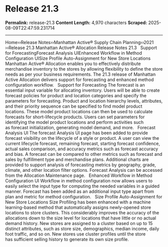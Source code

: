 # Release 21.3

**Permalink:** release-21.3
**Content Length:** 4,970 characters
**Scraped:** 2025-08-09T22:47:59.231714

---

Home&rsaquo;&rsaquo;Release Notes&rsaquo;&rsaquo;Manhattan Active® Supply Chain Planning&rsaquo;&rsaquo;2021 ››Release 21.3 Manhattan Active&reg; Allocation Release Notes 21.3 &nbsp; Support for ForecastingForecast Analysis UIEnhanced Workflow in Method Configuration UISize Profile Auto-Assignment for New Store Locations Manhattan Active&reg; Allocation enables you to effectively distribute merchandise inventory to the stores by allowing&nbsp;flexibility to define the store needs as per your&nbsp;business requirements. The 21.3&nbsp;release of Manhattan Active Allocation delivers support for forecasting and enhanced method configuration workflow. &nbsp; Support for Forecasting The forecast is an essential input variable for allocating inventory. Users will be able to create forecast policies for product and location categories and specify the parameters for forecasting. Product and location hierarchy levels, attributes, and their priority sequence can be specified to find model product locations. These model product locations can then be used to calculate forecasts for short-lifecycle products. Users can set parameters for identifying the model product locations and perform&nbsp;activities&nbsp;such as&nbsp;forecast initialization, generating model demand, and more. &nbsp; Forecast Analysis UI The forecast Analysis UI page has been added to provide forecast visibility on&nbsp;the lifecycle of a style or product. A user can view the current lifecycle forecast, remaining forecast, starting forecast confidence, actual sales comparison, and accuracy metrics such as&nbsp;forecast accuracy and bias. A forecast can be compared to other metrics such as forecast and sales by fulfillment type and merchandise plans. Additional charts are provided to support analysis of forecasting metrics by geography, grade, climate, and other&nbsp;location filter options. Forecast Analysis&nbsp;can be accessed from the Allocation Maintenance page. &nbsp; Enhanced Workflow in Method Configuration UI Workflow in method configuration now&nbsp;allows users to easily select the input type for computing the needed variables in a guided manner. Forecast has been&nbsp;added as an additional input type apart from plan and metric for method configuration. &nbsp; Size Profile Auto-Assignment for New Store Locations Size Profiling has been enhanced with a machine learning-based method that automatically assigns newly-opened store locations to store clusters. This considerably improves the accuracy of the allocations&nbsp;down to the size level for locations that have little or no actual demand history. New stores are assigned to a cluster based on up to 15 distinct attributes, such as store size, demographics, median income, daily foot traffic, and so on. New stores use cluster profiles until the store has&nbsp;sufficient selling history to generate its own size profile.